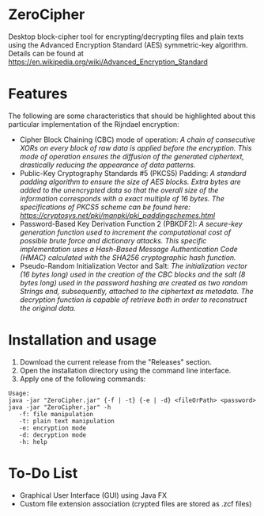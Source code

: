 # ZeroCipher

Desktop block-cipher tool for encrypting/decrypting files and plain texts using the Advanced Encryption Standard (AES) symmetric-key algorithm. Details can be found at https://en.wikipedia.org/wiki/Advanced_Encryption_Standard

# Features

The following are some characteristics that should be highlighted about this particular implementation of the Rijndael encryption:

- Cipher Block Chaining (CBC) mode of operation: *A chain of consecutive XORs on every block of raw data is applied before the encryption. This mode of operation ensures the diffusion of the generated ciphertext, drastically reducing the appearance of data patterns.*
- Public-Key Cryptography Standards #5 (PKCS5) Padding: *A standard padding algorithm to ensure the size of AES blocks. Extra bytes are added to the unencrypted data so that the overall size of the information corresponds with a exact multiple of 16 bytes. The specifications of PKCS5 scheme can be found here: https://cryptosys.net/pki/manpki/pki_paddingschemes.html*
- Password-Based Key Derivation Function 2 (PBKDF2): *A secure-key generation function used to increment the computational cost of possible brute force and dictionary attacks. This specific implementation uses a Hash-Based Message Authentication Code (HMAC) calculated with the SHA256 cryptographic hash function.*
- Pseudo-Random Initialization Vector and Salt: *The initialization vector (16 bytes long) used in the creation of the CBC blocks and the salt (8 bytes long) used in the password hashing are created as two random Strings and, subsequently, attached to the ciphertext as metadata. The decryption function is capable of retrieve both in order to reconstruct the original data.*

# Installation and usage

1. Download the current release from the "Releases" section.
2. Open the installation directory using the command line interface.
3. Apply one of the following commands:

````
Usage: 
java -jar "ZeroCipher.jar" {-f | -t} {-e | -d} <fileOrPath> <password>
java -jar "ZeroCipher.jar" -h
   -f: file manipulation
   -t: plain text manipulation
   -e: encryption mode
   -d: decryption mode
   -h: help
````

# To-Do List

- Graphical User Interface (GUI) using Java FX
- Custom file extension association (crypted files are stored as .zcf files)
